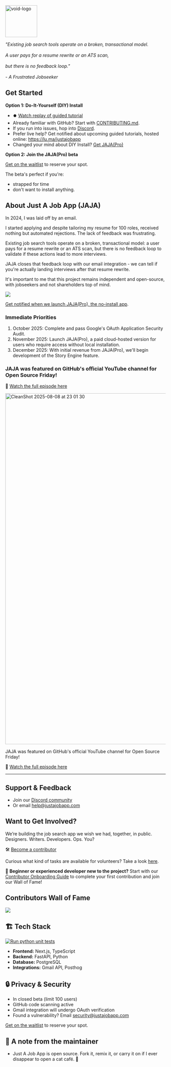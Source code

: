 

<img width="100" height="100" alt="void-logo" src="https://github.com/user-attachments/assets/6fae9187-4ba6-4b2d-94d2-94645a051e33" />

<i>"Existing job search tools operate on a broken, transactional model.<br></br>
A user pays for a resume rewrite or an ATS scan, <br></br>but there is no feedback loop." <br></br>- A Frustrated Jobseeker</i>



## **Get Started**

**Option 1: Do-It-Yourself (DIY) Install**
- ⏺️ [Watch replay of guided tutorial](https://youtube.com/playlist?list=PL0ZEIUccq0tDV-gzv2GgjVr0Nwjpc2p-G&si=lccbmgSRxd9x8NeE )  
- Already familiar with GitHub? Start with [CONTRIBUTING.md](https://github.com/lnovitz/jobseeker-analytics/blob/main/CONTRIBUTING.md).
- If you run into issues, hop into [Discord](https://discord.gg/gsdpMchCam).
- Prefer live help? Get notified about upcoming guided tutorials, hosted online: https://lu.ma/justajobapp
- Changed your mind about DIY Install? [Get JAJA(Pro)](https://app.formbricks.com/s/cmagfwkuu3f8bug01e340supq)


**Option 2: Join the JAJA(Pro) beta**

[Get on the waitlist](https://app.formbricks.com/s/cmagfwkuu3f8bug01e340supq) to reserve your spot.

The beta's perfect if you're:
- strapped for time
- don't want to install anything.


## **About Just A Job App (JAJA)**

In 2024, I was laid off by an email.

I started applying and despite tailoring my resume for 100 roles, received nothing but automated rejections. The lack of feedback was frustrating.

Existing job search tools operate on a broken, transactional model: a user pays for a resume rewrite or an ATS scan, but there is no feedback loop to validate if these actions lead to more interviews.

JAJA closes that feedback loop with our email integration - we can tell if you're actually landing interviews after that resume rewrite.

It's important to me that this project remains independent and open-source, with jobseekers and not shareholders top of mind. 

[![](https://img.shields.io/static/v1?label=Sponsor&message=%E2%9D%A4&logo=GitHub&color=%23fe8e86)](https://github.com/sponsors/lnovitz)


[Get notified when we launch JAJA(Pro), the no-install app](https://app.formbricks.com/s/cmagfwkuu3f8bug01e340supq).

### Immediate Priorities
1. October 2025: Complete and pass Google's OAuth Application Security Audit.
2. November 2025: Launch JAJA(Pro), a paid cloud-hosted version for users who require access without local installation.
3. December 2025: With initial revenue from JAJA(Pro), we'll begin development of the Story Engine feature.

### JAJA was featured on GitHub's official YouTube channel for Open Source Friday! 

🎥 [Watch the full episode here](https://youtu.be/sbzKMVaYHZw?list=PL0ZEIUccq0tD_c7gV0lAMXDXl-xK4pxch&t=1260) 


<img width="1778" height="1100" alt="CleanShot 2025-08-08 at 23 01 30" src="https://github.com/user-attachments/assets/3fecb216-b476-4c3d-aced-8b0eee6b6892" />


JAJA was featured on GitHub's official YouTube channel for Open Source Friday! 

🎥 [Watch the full episode here](https://youtu.be/sbzKMVaYHZw?list=PL0ZEIUccq0tD_c7gV0lAMXDXl-xK4pxch&t=1260) 

---

## **Support & Feedback**

- Join our [Discord community](https://discord.gg/gsdpMchCam)
- Or email [help@justajobapp.com](mailto:help@justajobapp.com)

## Want to Get Involved?
We’re building the job search app we wish we had, together, in public.
Designers. Writers. Developers. Ops. You?

🛠 [Become a contributor](https://app.formbricks.com/s/tq4y6lav6f3qdb4mkoiyslpn)

Curious what kind of tasks are available for volunteers? Take a look [here](https://github.com/just-a-job-app/jobseeker-analytics/issues?q=is%3Aissue%20state%3Aopen%20label%3A%22help%20wanted%22%20no%3Aassignee).

🎯 **Beginner or experienced developer new to the project?** Start with our [Contributor Onboarding Guide](CONTRIBUTOR_ONBOARDING.md) to complete your first contribution and join our Wall of Fame!


## Contributors Wall of Fame

<a href="https://github.com/just-a-job-app/jobseeker-analytics/graphs/contributors">
  <img src="https://contrib.rocks/image?repo=just-a-job-app/jobseeker-analytics" />
</a>

##  🏗 **Tech Stack**
[![Run python unit tests](https://github.com/macro1/jobseeker-analytics/actions/workflows/pytest.yml/badge.svg)](https://github.com/macro1/jobseeker-analytics/actions/workflows/pytest.yml)
- **Frontend:** Next.js, TypeScript
- **Backend:** FastAPI, Python
- **Database:** PostgreSQL
- **Integrations:** Gmail API, Posthog

## 🔒 **Privacy & Security**

- In closed beta (limit 100 users)
- GitHub code scanning active
- Gmail integration will undergo OAuth verification
- Found a vulnerability? Email security@justajobapp.com

[Get on the waitlist](https://app.formbricks.com/s/cmagfwkuu3f8bug01e340supq) to reserve your spot.

## 📢 **A note from the maintainer**

- Just A Job App is open source. Fork it, remix it, or carry it on if I ever disappear to open a cat café. 🐾

